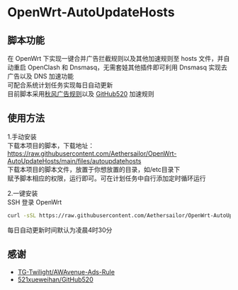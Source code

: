 # OpenWrt-AutoUpdateHosts  

## 脚本功能
在 OpenWrt 下实现一键合并广告拦截规则以及其他加速规则至 hosts 文件，并自动重启 OpenClash 和 Dnsmasq，无需套娃其他插件即可利用 Dnsmasq 实现去广告以及 DNS 加速功能  
可配合系统计划任务实现每日自动更新  
目前脚本采用[秋风广告规则](https://github.com/TG-Twilight/AWAvenue-Ads-Rule)以及 [GitHub520](https://github.com/TG-Twilight/AWAvenue-Ads-Rule) 加速规则  

## 使用方法  
1.手动安装  
下载本项目的脚本，下载地址：  
https://raw.githubusercontent.com/Aethersailor/OpenWrt-AutoUpdateHosts/main/files/autoupdatehosts  
下载本项目的脚本文件，放置于你想放置的目录，如/etc目录下  
赋予脚本相应的权限，运行即可。可在计划任务中自行添加定时循环运行  

2.一键安装  
SSH 登录 OpenWrt  
```bash
curl -sSL https://raw.githubusercontent.com/Aethersailor/OpenWrt-AutoUpdateHosts/main/install.sh | sh
```
  
  
每日自动更新时间默认为凌晨4时30分  
## 感谢  
- [TG-Twilight/AWAvenue-Ads-Rule](https://github.com/TG-Twilight/AWAvenue-Ads-Rule)  
- [521xueweihan/GitHub520](521xueweihan/GitHub520)  
